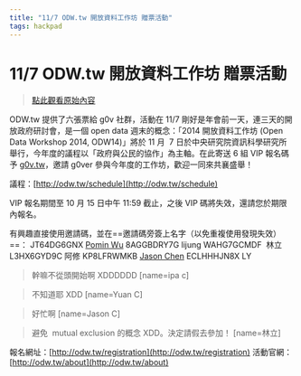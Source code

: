 ```yaml
---
title: "11/7 ODW.tw 開放資料工作坊 贈票活動"
tags: hackpad
---
```


# 11/7 ODW.tw 開放資料工作坊 贈票活動

> [點此觀看原始內容](https://g0v.hackpad.tw/AjjuoNsp5bZ)


ODW.tw 提供了六張票給 g0v 社群，活動在 11/7 剛好是年會前一天，連三天的開放政府研討會，是一個 open data 週末的概念：「2014 開放資料工作坊 (Open Data Workshop 2014, ODW14)」將於 11 月  7 日於中央研究院資訊科學研究所舉行，今年度的議程以「政府與公民的協作」為主軸。在此寄送 6 組 VIP 報名碼予 [g0v.tw](http://g0v.tw/)，邀請 g0ver 參與今年度的工作坊，歡迎一同來共襄盛舉！

議程：[http://odw.tw/schedule](http://odw.tw/schedule)

VIP 報名期間至 10 月 15 日中午 11:59 截止，之後 VIP 碼將失效，還請您於期限內報名。

有興趣直接使用邀請碼，並在==邀請碼旁簽上名字（以免重複使用發現失效）==：
JT64DG6GNX  [Pomin Wu](https://g0v.hackpad.tw/ep/profile/oGf5HRRuJSf)
8AGGBDRY7G lijung
WAHG7GCMDF  林立
L3HX6GYD9C 阿修
KP8LFRWMKB  [Jason Chen](https://g0v.hackpad.tw/ep/profile/z5IRiwnyb6t)
ECLHHHJN8X LY
> 幹嘛不從頭開始啊 XDDDDDD
> [name=ipa c]

> 不知道耶 XDD
> [name=Yuan C]

> 好忙啊
> [name=Jason C]


> 避免  mutual exclusion 的概念 XDD。決定請假去參加！
> [name=林立]

報名網址：[http://odw.tw/registration](http://odw.tw/registration)
活動官網：[http://odw.tw/about](http://odw.tw/about)

